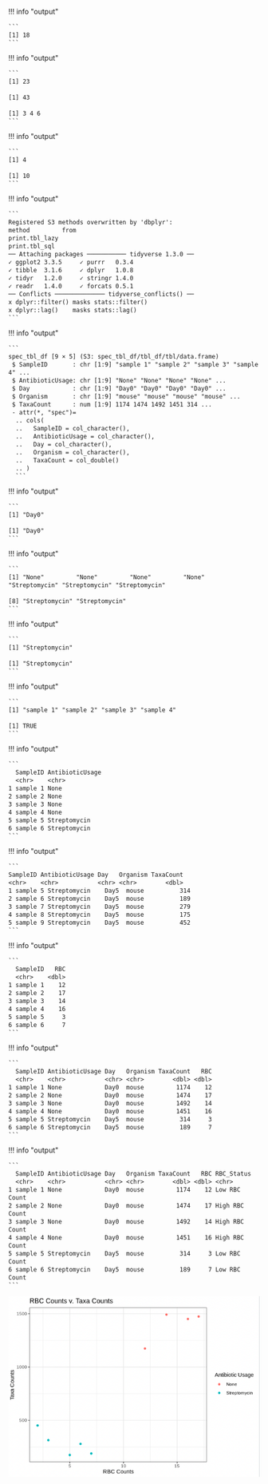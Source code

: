 

!!! info "output"

    ```
    [1] 18
    ```



!!! info "output"

    ```
    [1] 23
    
    [1] 43
    
    [1] 3 4 6
    ```



!!! info "output"
    
    ```
    [1] 4
    
    [1] 10
    ```



!!! info "output"

    ```
    Registered S3 methods overwritten by 'dbplyr':
    method         from
    print.tbl_lazy     
    print.tbl_sql      
    ── Attaching packages ─────────── tidyverse 1.3.0 ──
    ✓ ggplot2 3.3.5     ✓ purrr   0.3.4
    ✓ tibble  3.1.6     ✓ dplyr   1.0.8
    ✓ tidyr   1.2.0     ✓ stringr 1.4.0
    ✓ readr   1.4.0     ✓ forcats 0.5.1
    ── Conflicts ────────────── tidyverse_conflicts() ──
    x dplyr::filter() masks stats::filter()
    x dplyr::lag()    masks stats::lag()
    ```


!!! info "output"

    ```
    spec_tbl_df [9 × 5] (S3: spec_tbl_df/tbl_df/tbl/data.frame)
     $ SampleID       : chr [1:9] "sample 1" "sample 2" "sample 3" "sample 4" ...
     $ AntibioticUsage: chr [1:9] "None" "None" "None" "None" ...     
     $ Day            : chr [1:9] "Day0" "Day0" "Day0" "Day0" ...     
     $ Organism       : chr [1:9] "mouse" "mouse" "mouse" "mouse" ...    
     $ TaxaCount      : num [1:9] 1174 1474 1492 1451 314 ...    
     - attr(*, "spec")=     
      .. cols(     
      ..   SampleID = col_character(),  
      ..   AntibioticUsage = col_character(),
      ..   Day = col_character(),
      ..   Organism = col_character(),
      ..   TaxaCount = col_double()
      .. )
      ```
  

!!! info "output"

    ```
    [1] "Day0"
    
    [1] "Day0"
    ```


!!! info "output"

    ```
    [1] "None"         "None"         "None"         "None"         "Streptomycin" "Streptomycin" "Streptomycin"
    
    [8] "Streptomycin" "Streptomycin"
    ```
    

!!! info "output"

    ```
    [1] "Streptomycin"
    
    [1] "Streptomycin"
    ```


!!! info "output"

    ```
    [1] "sample 1" "sample 2" "sample 3" "sample 4"
    
    [1] TRUE
    ```




!!! info "output" 

    ```
      SampleID AntibioticUsage
      <chr>    <chr>          
    1 sample 1 None           
    2 sample 2 None           
    3 sample 3 None           
    4 sample 4 None           
    5 sample 5 Streptomycin   
    6 sample 6 Streptomycin 
    ```


!!! info "output"

    ```
    SampleID AntibioticUsage Day   Organism TaxaCount
    <chr>    <chr>           <chr> <chr>        <dbl>
    1 sample 5 Streptomycin    Day5  mouse          314
    2 sample 6 Streptomycin    Day5  mouse          189
    3 sample 7 Streptomycin    Day5  mouse          279
    4 sample 8 Streptomycin    Day5  mouse          175
    5 sample 9 Streptomycin    Day5  mouse          452
    ```
         


!!! info "output"

    ```
      SampleID   RBC
      <chr>    <dbl>
    1 sample 1    12
    2 sample 2    17
    3 sample 3    14
    4 sample 4    16
    5 sample 5     3
    6 sample 6     7
    ```
         

!!! info "output"

    ```
      SampleID AntibioticUsage Day   Organism TaxaCount   RBC  
      <chr>    <chr>           <chr> <chr>        <dbl> <dbl>   
    1 sample 1 None            Day0  mouse         1174    12
    2 sample 2 None            Day0  mouse         1474    17 
    3 sample 3 None            Day0  mouse         1492    14 
    4 sample 4 None            Day0  mouse         1451    16
    5 sample 5 Streptomycin    Day5  mouse          314     3
    6 sample 6 Streptomycin    Day5  mouse          189     7 
    ```
          

!!! info "output"

    ```
      SampleID AntibioticUsage Day   Organism TaxaCount   RBC RBC_Status    
      <chr>    <chr>           <chr> <chr>        <dbl> <dbl> <chr>         
    1 sample 1 None            Day0  mouse         1174    12 Low RBC Count 
    2 sample 2 None            Day0  mouse         1474    17 High RBC Count
    3 sample 3 None            Day0  mouse         1492    14 High RBC Count
    4 sample 4 None            Day0  mouse         1451    16 High RBC Count
    5 sample 5 Streptomycin    Day5  mouse          314     3 Low RBC Count 
    6 sample 6 Streptomycin    Day5  mouse          189     7 Low RBC Count   
    ```
        
        

![](images/r-faceted-scatter.png)
              
